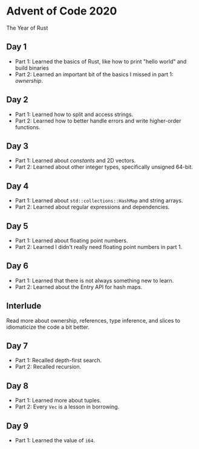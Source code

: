 # Advent of Code 2020

The Year of Rust

## Day 1

* Part 1: Learned the basics of Rust, like how to print "hello world" and build binaries
* Part 2: Learned an important bit of the basics I missed in part 1: *ownership*.

## Day 2

* Part 1: Learned how to split and access strings.
* Part 2: Learned how to better handle errors and write higher-order functions.

## Day 3
* Part 1: Learned about *constants* and 2D vectors.
* Part 2: Learned about other integer types, specifically unsigned 64-bit.

## Day 4
* Part 1: Learned about `std::collections::HashMap` and string arrays.
* Part 2: Learned about regular expressions and dependencies.

## Day 5
* Part 1: Learned about floating point numbers.
* Part 2: Learned I didn't really need floating point numbers in part 1.

## Day 6
* Part 1: Learned that there is not always something new to learn.
* Part 2: Learned about the Entry API for hash maps.

## Interlude
Read more about ownership, references, type inference, and slices to idiomaticize the code a bit better.

## Day 7
* Part 1: Recalled depth-first search.
* Part 2: Recalled recursion.

## Day 8
* Part 1: Learned more about tuples.
* Part 2: Every `Vec` is a lesson in borrowing.

## Day 9
* Part 1: Learned the value of `i64`.
